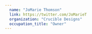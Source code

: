 ```yaml
---
  name: "JoMarie Thomson"
  link: https://twitter.com/JoMarieT
  organization: "Crucible Designs"
  occupation_title: "Owner"
---
```

